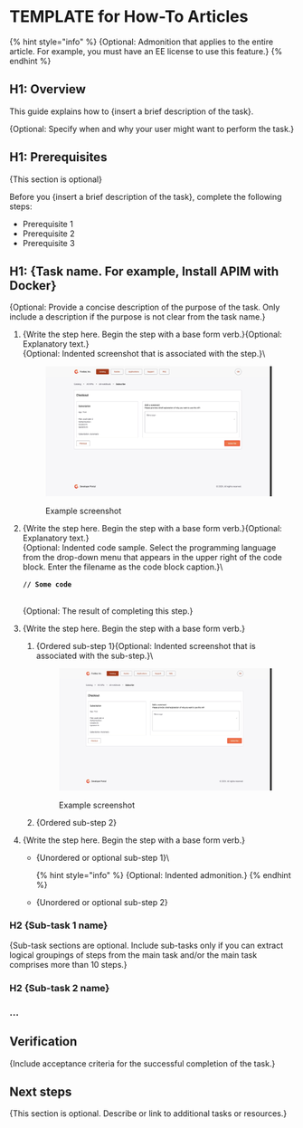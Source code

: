 # TEMPLATE for How-To Articles

{% hint style="info" %}
{Optional: Admonition that applies to the entire article. For example, you must have an EE license to use this feature.}
{% endhint %}

## H1: Overview

This guide explains how to {insert a brief description of the task}.

{Optional: Specify when and why your user might want to perform the task.}

## H1: Prerequisites

{This section is optional}

Before you {insert a brief description of the task}, complete the following steps:

* Prerequisite 1
* Prerequisite 2
* Prerequisite 3

## H1: {Task name. For example, Install APIM with Docker}

{Optional: Provide a concise description of the purpose of the task. Only include a description if the purpose is not clear from the task name.}

1.  {Write the step here. Begin the step with a base form verb.}{Optional: Explanatory text.} \
    {Optional: Indented screenshot that is associated with the step.}\


    <figure><img src=".gitbook/assets/11C5B4EE-F95D-4A58-A9FC-51BD9FF03EC1.jpeg" alt=""><figcaption><p>Example  screenshot</p></figcaption></figure>
2.  {Write the step here. Begin the step with a base form verb.}{Optional: Explanatory text.} \
    {Optional: Indented code sample. Select the programming language from the drop-down menu that appears in the upper right of the code block. Enter the filename as the code block caption.}\


    <pre data-title="filename.ext"><code><strong>// Some code
    </strong></code></pre>

    \
    {Optional: The result of completing this step.}
3. {Write the step here. Begin the step with a base form verb.}
   1.  {Ordered sub-step 1}{Optional: Indented screenshot that is associated with the sub-step.}\


       <figure><img src=".gitbook/assets/11C5B4EE-F95D-4A58-A9FC-51BD9FF03EC1.jpeg" alt=""><figcaption><p>Example  screenshot</p></figcaption></figure>
   2. {Ordered sub-step 2}
4. {Write the step here. Begin the step with a base form verb.}
   *   {Unordered or optional sub-step 1}\


       {% hint style="info" %}
       {Optional: Indented admonition.}
       {% endhint %}


   * {Unordered or optional sub-step 2}

### H2 {Sub-task 1 name}

{Sub-task sections are optional. Include sub-tasks only if you can extract logical groupings of steps from the main task and/or  the main task comprises more than 10 steps.}

### H2 {Sub-task 2 name}

### ...

## Verification

{Include acceptance criteria for the successful completion of the task.}

## Next steps

{This section is optional. Describe or link to additional tasks or resources.}
